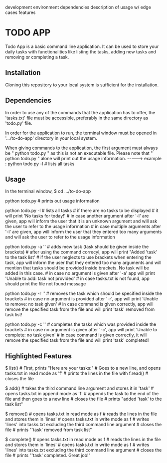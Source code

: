 development environment
dependencies
description of usage w/ edge cases
features

# TODO APP

Todo App is a basic command line application. It can be used to store your daily tasks with functionalities like listing the tasks, adding new tasks and removing or completing a task.

## Installation

Cloning this repository to your local system is sufficient for the installation.

## Dependencies 

In order to use any of the commands that the application has to offer, the 'tasks.txt' file must be accessible, preferably in the same directory as 'todo.py' file.

In order for the application to run, the terminal window must be opened in '.../to-do-app' directory in your local system.

When giving commands to the application, the first argument must always be " python todo.py " as this is not an executable file.
Please note that " python todo.py " alone will print out the usage information.
-----> example : python todo.py -l # lists all tasks

## Usage 

In the terminal window, 
$ cd .../to-do-app

python todo.py # prints out usage information

python todo.py -l # lists all tasks 
                  # if there are no tasks to be displayed
                  # it will print 'No tasks for today!'
                  # in case another argument after '-l' are given, app will inform the user that it is an unknown argument and will ask the user to refer to the usage information
                  # in case multiple arguments after '-l' are given, app will inform the user that they entered too many arguments and will ask the user to refer to the usage information

python todo.py -a '' # adds mew task (task should be given inside the brackets)
                     # after using the command correcyl, app will print "Added 'task' to the task list'
                     # if the user neglects to use brackets when entering the task, app will inform the user that they entered too many arguments and will mention that tasks should be provided inside brackets. No task will be added in this case.
                     # in case no argument is given after '-a' app will print 'Unable to add: task not provided'
                     # in case tasks.txt is not found, app should print the file not found message

python todo.py -r '' # removes the task which should be specified inside the brackets
                     # in case no argument is provided after '-r', app will print 'Unable to remove: no task given'
                     # in case command is given correctly, app will remove the specified task from the file and will print 'task' removed from task list!

python todo.py -c '' # completes the tasks which was provided inside the brackets 
                     # in case no argument is given after '-c', app will print 'Unable to complete: no task given' 
                     # in case command is given correctly, it will remove the specified task from the file and will print 'task' completed!

## Highlighted Features

$ list() 
    # First, prints "Here are your tasks:"
    # Goes to a new line, and opens tasks.txt in read mode as 'f'
    # prints the lines in the file with f.read()
    # closes the file 

$ add() 
    # takes the third command line argument and stores it in 'task'
    # opens tasks.txt in append mode as 'f'
    # appends the task to the end of the file and then goes to a new line
    # closes the file 
    # prints "added 'task' to the task list"

$ remove()
    # opens tasks.txt in read mode as f
    # reads the lines in the file and stores them in 'lines'
    # opens tasks.txt in write mode as f
    # writes 'lines' into tasks.txt excluding the third command line argument
    # closes the file
    # prints "'task' removed from task list"

$ complete()
    # opens tasks.txt in read mode as f
    # reads the lines in the file and stores them in 'lines'
    # opens tasks.txt in write mode as f
    # writes 'lines' into tasks.txt excluding the third command line argument
    # closes the file
    # prints "'task' completed. Great job!"



